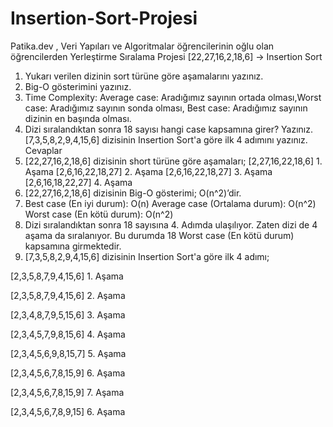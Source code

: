 # Insertion-Sort-Projesi
Patika.dev , Veri Yapıları ve Algoritmalar öğrencilerinin oğlu olan öğrencilerden Yerleştirme Sıralama Projesi
[22,27,16,2,18,6] -> Insertion Sort
1.	Yukarı verilen dizinin sort türüne göre aşamalarını yazınız.
2.	Big-O gösterimini yazınız.
3.	Time Complexity: Average case: Aradığımız sayının ortada olması,Worst case: Aradığımız sayının sonda olması, Best case: Aradığımız sayının dizinin en başında olması.
4.	Dizi sıralandıktan sonra 18 sayısı hangi case kapsamına girer? Yazınız.
[7,3,5,8,2,9,4,15,6] dizisinin Insertion Sort'a göre ilk 4 adımını yazınız.
Cevaplar
1.	[22,27,16,2,18,6] dizisinin short türüne göre aşamaları;
[2,27,16,22,18,6] 1. Aşama
[2,6,16,22,18,27] 2. Aşama
[2,6,16,22,18,27] 3. Aşama
[2,6,16,18,22,27] 4. Aşama
2.	[22,27,16,2,18,6] dizisinin Big-O gösterimi; O(n^2)’dir.
3.	Best case (En iyi durum): O(n)
Average case (Ortalama durum): O(n^2)
Worst case (En kötü durum): O(n^2)
4.	Dizi sıralandıktan sonra 18 sayısına 4. Adımda ulaşılıyor. Zaten dizi de 4 aşama da sıralanıyor. Bu durumda 18 Worst case (En kötü durum) kapsamına girmektedir.
5.	[7,3,5,8,2,9,4,15,6] dizisinin Insertion Sort'a göre ilk 4 adımı;

[2,3,5,8,7,9,4,15,6] 1. Aşama

[2,3,5,8,7,9,4,15,6] 2. Aşama

[2,3,4,8,7,9,5,15,6] 3. Aşama

[2,3,4,5,7,9,8,15,6] 4. Aşama

[2,3,4,5,6,9,8,15,7] 5. Aşama

[2,3,4,5,6,7,8,15,9] 6. Aşama

[2,3,4,5,6,7,8,15,9] 7. Aşama

[2,3,4,5,6,7,8,9,15] 6. Aşama

